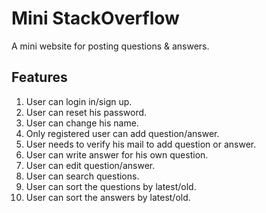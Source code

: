 # Mini StackOverflow
A mini website for posting questions & answers.

## Features 

<ol>
	<li>User can login in/sign up.</li>
	<li>User can reset his password.</li>
	<li>User can change his name.</li>
	<li>Only registered user can add question/answer.</li>
	<li>User needs to verify his mail to add question or answer.</li>
	<li>User can write answer for his own question.</li>
	<li>User can edit question/answer.</li>
	<li>User can search questions.</li>
	<li>User can sort the questions by latest/old.</li>
	<li>User can sort the answers by latest/old.</li>
</ol>  

